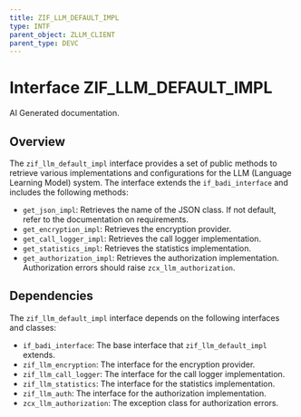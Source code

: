 ```yaml
---
title: ZIF_LLM_DEFAULT_IMPL
type: INTF
parent_object: ZLLM_CLIENT
parent_type: DEVC
---
```


# Interface ZIF_LLM_DEFAULT_IMPL

AI Generated documentation.

## Overview

The `zif_llm_default_impl` interface provides a set of public methods to retrieve various implementations and configurations for the LLM (Language Learning Model) system. The interface extends the `if_badi_interface` and includes the following methods:

- `get_json_impl`: Retrieves the name of the JSON class. If not default, refer to the documentation on requirements.
- `get_encryption_impl`: Retrieves the encryption provider.
- `get_call_logger_impl`: Retrieves the call logger implementation.
- `get_statistics_impl`: Retrieves the statistics implementation.
- `get_authorization_impl`: Retrieves the authorization implementation. Authorization errors should raise `zcx_llm_authorization`.

## Dependencies

The `zif_llm_default_impl` interface depends on the following interfaces and classes:

- `if_badi_interface`: The base interface that `zif_llm_default_impl` extends.
- `zif_llm_encryption`: The interface for the encryption provider.
- `zif_llm_call_logger`: The interface for the call logger implementation.
- `zif_llm_statistics`: The interface for the statistics implementation.
- `zif_llm_auth`: The interface for the authorization implementation.
- `zcx_llm_authorization`: The exception class for authorization errors.
